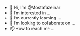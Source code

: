 - 👋 Hi, I’m @Mostafazeinar
- 👀 I’m interested in ...
- 🌱 I’m currently learning ...
- 💞️ I’m looking to collaborate on ...
- 📫 How to reach me ...

<!---
Mostafazeinar/Mostafazeinar is a ✨ special ✨ repository because its `README.md` (this file) appears on your GitHub profile.
You can click the Preview link to take a look at your changes.
--->
